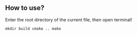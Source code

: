 ## How to use?

Enter the root directory of the current file, then open terminal!

``mkdir build
cmake ..
make ``


